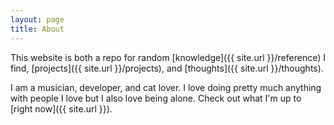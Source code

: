 ```yaml
---
layout: page
title: About
---
```


This website is both a repo for random [knowledge]({{ site.url }}/reference) I find, [projects]({{ site.url }}/projects), and [thoughts]({{ site.url }}/thoughts).

I am a musician, developer, and cat lover. I love doing pretty much anything with people I love but I also love being alone. Check out what I'm up to [right now]({{ site.url }}).